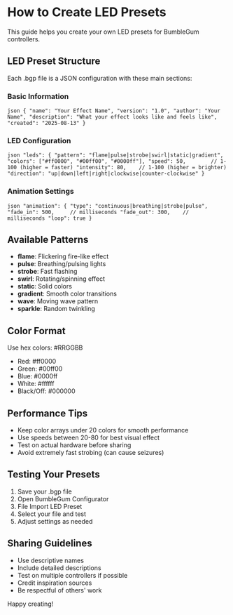 ﻿# How to Create LED Presets

This guide helps you create your own LED presets for BumbleGum controllers.

##  LED Preset Structure

Each .bgp file is a JSON configuration with these main sections:

### Basic Information
`json
{
  "name": "Your Effect Name",
  "version": "1.0",
  "author": "Your Name",
  "description": "What your effect looks like and feels like",
  "created": "2025-08-13"
}
`

### LED Configuration
`json
"leds": {
  "pattern": "flame|pulse|strobe|swirl|static|gradient",
  "colors": ["#ff0000", "#00ff00", "#0000ff"],
  "speed": 50,        // 1-100 (higher = faster)
  "intensity": 80,    // 1-100 (higher = brighter)
  "direction": "up|down|left|right|clockwise|counter-clockwise"
}
`

### Animation Settings
`json
"animation": {
  "type": "continuous|breathing|strobe|pulse",
  "fade_in": 500,     // milliseconds
  "fade_out": 300,    // milliseconds
  "loop": true
}
`

##  Available Patterns

- **flame**: Flickering fire-like effect
- **pulse**: Breathing/pulsing lights
- **strobe**: Fast flashing
- **swirl**: Rotating/spinning effect
- **static**: Solid colors
- **gradient**: Smooth color transitions
- **wave**: Moving wave pattern
- **sparkle**: Random twinkling

##  Color Format

Use hex colors: #RRGGBB
- Red: #ff0000
- Green: #00ff00 
- Blue: #0000ff
- White: #ffffff
- Black/Off: #000000

##  Performance Tips

- Keep color arrays under 20 colors for smooth performance
- Use speeds between 20-80 for best visual effect
- Test on actual hardware before sharing
- Avoid extremely fast strobing (can cause seizures)

##  Testing Your Presets

1. Save your .bgp file
2. Open BumbleGum Configurator
3. File  Import LED Preset
4. Select your file and test
5. Adjust settings as needed

##  Sharing Guidelines

- Use descriptive names
- Include detailed descriptions
- Test on multiple controllers if possible
- Credit inspiration sources
- Be respectful of others' work

Happy creating! 
